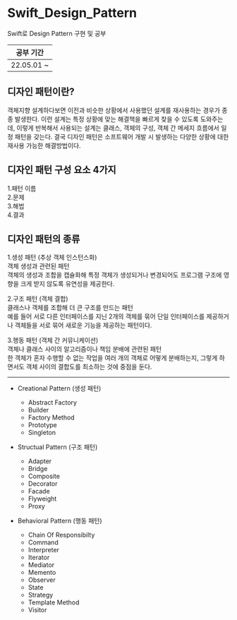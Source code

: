 # Swift_Design_Pattern
 Swift로 Design Pattern 구현 및 공부

공부 기간|
---|
22.05.01 ~ |

## 디자인 패턴이란?
객체지향 설계하다보면 이전과 비슷한 상황에서 사용했던 설계를 재사용하는 경우가 종종 발생한다.
이런 설계는 특정 상황에 맞는 해결책을 빠르게 찾을 수 있도록 도와주는데, 이렇게 반복해서 사용되는 설계는 클래스, 객체의 구성, 객체 간 메세지 흐름에서 일정 패턴을 갖는다.
결국 디자인 패턴은 소프트웨어 개발 시 발생하는 다양한 상황에 대한 재사용 가능한 해결방법이다.

## 디자인 패턴 구성 요소 4가지
1.패턴 이름   
2.문제   
3.해법   
4.결과   

## 디자인 패턴의 종류
1.생성 패턴 (추상 객체 인스턴스화)   
객체 생성과 관련된 패턴   
객체의 생성과 조합을 캡슐화해 특정 객체가 생성되거나 변경되어도 프로그램 구조에 영향을 크게 받지 않도록 유연성을 제공한다.   
   
2.구조 패턴 (객체 결합)   
클래스나 객체를 조합해 더 큰 구조를 만드는 패턴   
예를 들어 서로 다른 인터페이스를 지닌 2개의 객체를 묶어 단일 인터페이스를 제공하거나 객체들을 서로 묶어 새로운 기능을 제공하는 패턴이다.   

3.행동 패턴 (객체 간 커뮤니케이션)   
객체나 클래스 사이의 알고리즘이나 책임 분배에 관련된 패턴   
한 객체가 혼자 수행할 수 없는 작업을 여러 개의 객체로 어떻게 분배하는지, 그렇게 하면서도 객체 사이의 결합도를 최소하는 것에 중점을 둔다.   

------------
* Creational Pattern (생성 패턴)
    * Abstract Factory
    * Builder
    * Factory Method
    * Prototype
    * Singleton

* Structual Pattern (구조 패턴)
    * Adapter
    * Bridge
    * Composite
    * Decorator
    * Facade
    * Flyweight
    * Proxy

* Behavioral Pattern (행동 패턴)
    * Chain Of Responsibilty
    * Command
    * Interpreter
    * Iterator
    * Mediator
    * Memento
    * Observer
    * State
    * Strategy
    * Template Method
    * Visitor
